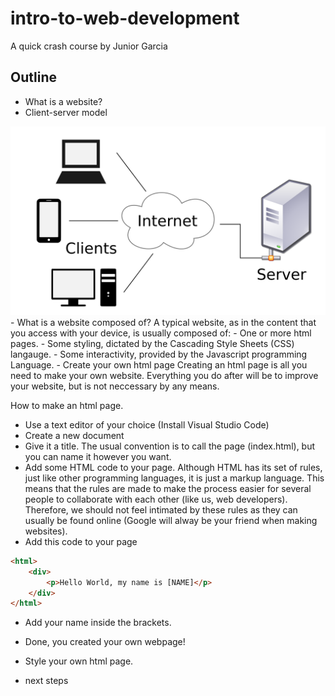 # intro-to-web-development
A quick crash course by Junior Garcia
## Outline
- What is a website?
- Client-server model
<img src="client-server-model.png"/>
- What is a website composed of? 
A typical website, as in the content that you access with your device, is usually composed of: 
    - One or more html pages. 
    - Some styling, dictated by the Cascading Style Sheets (CSS) langauge. 
    - Some interactivity, provided by the Javascript programming Language. 
- Create your own html page
Creating an html page is all you need to make your own website. Everything you do after will be to improve your website, but is not neccessary by any means. 

How to make an html page. 
- Use a text editor of your choice (Install Visual Studio Code)
- Create a new document
- Give it a title. The usual convention is to call the page (index.html), but you can name it however you want. 
- Add some HTML code to your page. Although HTML has its set of rules, just like other programming languages, it is just a markup language. This means that the rules are made to make the process easier for several people to collaborate with each other (like us, web developers). Therefore, we should not feel intimated by these rules as they can usually be found online (Google will alway be your friend when making websites).
- Add this code to your page 
```html
<html>
    <div>
        <p>Hello World, my name is [NAME]</p>
    </div>
</html>
```
- Add your name inside the brackets.
- Done, you created your own webpage!

- Style your own html page.


- next steps